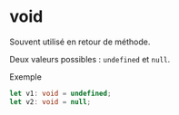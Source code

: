 # void

Souvent utilisé en retour de méthode.

Deux valeurs possibles : `undefined` et `null`.


Exemple

```ts
let v1: void = undefined;
let v2: void = null;
```